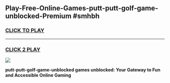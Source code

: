 
## Play-Free-Online-Games-putt-putt-golf-game-unblocked-Premium #smhbh
<h3>
<a href="https://premium.freeplayer.one?title=putt-putt-golf-game-unblocked&ref=8M">CLICK TO PLAY</a></h3>
<hr>

<h3>
<a href="https://premium.freeplayer.one?title=putt-putt-golf-game-unblocked&ref=8M">CLICK 2 PLAY</a>
  
</h3>

<a href="https://premium.freeplayer.one?title=putt-putt-golf-game-unblocked&ref=8M"><img src="https://clearcache.store/games.png"></a>


**putt-putt-golf-game-unblocked games unblocked: Your Gateway to Fun and Accessible Online Gaming**
